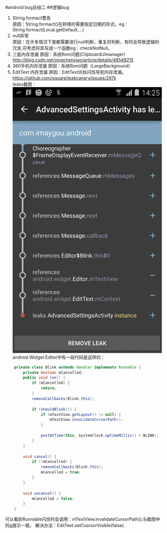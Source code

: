 #android bug总结二
##逻辑bug
1. String.formact警告<br>
原因：String.formact()在转换时需要指定日期的形式，eg：String.formact(Local.getDefault,...)
2. null异常<br>
原因：在许多情况下类都需要进行null判断，重复的判断，有时会导致逻辑的冗余,可考虑将其写成一个函数eg：checkNotNull。
3. 三星内存泄漏
原因：系统Rom问题(ClipboardUImanager) http://blog.csdn.net/xingchenxiao/article/details/48549215
4. 360手机内存泄漏
原因：系统Rom问题（LargeBackground）
5. EditText 内存泄漏
原因：EditText光标闪烁导到内存泄漏。https://github.com/square/leakcanary/issues/297》<br>
leaks截图：
![](https://github.com/MerlinYu/blog/blob/master/blog_file/android/edit_leaks.jpg)<br>
android.Widget.Editor中有一段代码是这样的：
```java
    private class Blink extends Handler implements Runnable {
        private boolean mCancelled;
        public void run() {
            if (mCancelled) {
                return;
            }
            removeCallbacks(Blink.this);

            if (shouldBlink()) {
                if (mTextView.getLayout() != null) {
                    mTextView.invalidateCursorPath();
                }

                postAtTime(this, SystemClock.uptimeMillis() + BLINK);
            }
        }

        void cancel() {
            if (!mCancelled) {
                removeCallbacks(Blink.this);
                mCancelled = true;
            }
        }

        void uncancel() {
            mCancelled = false;
        }
    }

```
可以看到Runnable闪烁时会调用：mTextView.invalidateCursorPath();与截图中的g提示一致。
解决办法：EditText.setCusrsorVisible(false).

